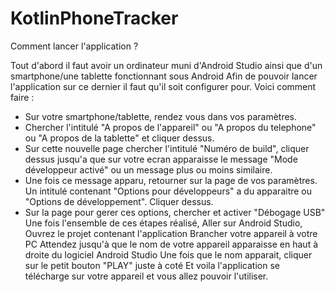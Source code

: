 # KotlinPhoneTracker

Comment lancer l'application ?

Tout d'abord il faut avoir un ordinateur muni d'Android Studio ainsi que d'un smartphone/une tablette fonctionnant sous Android Afin de pouvoir lancer l'application sur ce dernier il faut qu'il soit configurer pour.
Voici comment faire : 
- Sur votre smartphone/tablette, rendez vous dans vos paramètres. 
- Chercher l'intitulé "A propos de l'appareil" ou "A propos du telephone" ou "A propos de la tablette" et cliquer dessus. 
- Sur cette nouvelle page chercher l'intitulé "Numéro de build", cliquer dessus jusqu'a que sur votre ecran apparaisse le message "Mode développeur activé" ou un message plus ou moins similaire. 
- Une fois ce message apparu, retourner sur la page de vos paramètres. Un intitulé contenant "Options pour développeurs" a du apparaitre ou "Options de développement". Cliquer dessus. 
- Sur la page pour gerer ces options, chercher et activer "Débogage USB"
Une fois l'ensemble de ces étapes réalisé,
Aller sur Android Studio,
Ouvrez le projet contenant l'application
Brancher votre appareil à votre PC
Attendez jusqu'à que le nom de votre appareil apparaisse en haut à droite du logiciel Android Studio
Une fois que le nom apparait, cliquer sur le petit bouton "PLAY" juste à coté
Et voila l'application se télécharge sur votre appareil et vous allez pouvoir l'utiliser.
